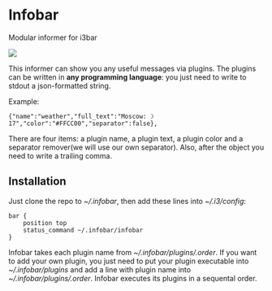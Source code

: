 Infobar
==========

Modular informer for i3bar

![](http://it-the-drote.tk/images/infobar.png?raw=true)

This informer can show you any useful messages via plugins. The plugins can be written in **any programming language**: you just need to write to stdout a json-formatted string.

Example:
```
{"name":"weather","full_text":"Moscow: ☽ 17","color":"#FFCC00","separator":false},
```

There are four items: a plugin name, a plugin text, a plugin color and a separator remover(we will use our own separator). Also, after the object you need to write a trailing comma.

Installation
------------

Just clone the repo to *~/.infobar*, then add these lines into *~/.i3/config*:

```
bar {
	position top
	status_command ~/.infobar/infobar
}
```

Infobar takes each plugin name from *~/.infobar/plugins/.order*. If you want to add your own plugin, you just need to put your plugin executable into *~/.infobar/plugins* and add a line with plugin name into *~/.infobar/plugins/.order*. Infobar executes its plugins in a sequental order.
